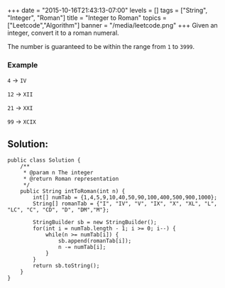 +++
date = "2015-10-16T21:43:13-07:00"
levels = []
tags = ["String", "Integer", "Roman"]
title = "Integer to Roman"
topics = ["Leetcode","Algorithm"]
banner = "/media/leetcode.png"
+++
Given an integer, convert it to a roman numeral.

The number is guaranteed to be within the range from `1` to `3999`.
<!--more-->

### Example

`4` -> `IV`

`12` -> `XII`

`21` -> `XXI`

`99` -> `XCIX`


## Solution:

```
public class Solution {
    /**
     * @param n The integer
     * @return Roman representation
     */
    public String intToRoman(int n) {
        int[] numTab = {1,4,5,9,10,40,50,90,100,400,500,900,1000};
        String[] romanTab = {"I", "IV", "V", "IX", "X", "XL", "L", "LC", "C", "CD", "D", "DM","M"};
        
        StringBuilder sb = new StringBuilder();
        for(int i = numTab.length - 1; i >= 0; i--) {
            while(n >= numTab[i]) {
                sb.append(romanTab[i]);
                n -= numTab[i];
            }
        }
        return sb.toString();
    }
}
```
